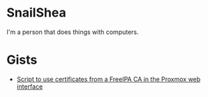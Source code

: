 # SnailShea
I'm a person that does things with computers. 

# Gists
* [Script to use certificates from a FreeIPA CA in the Proxmox web interface](https://gist.github.com/SnailShea/736ac2cab495bef833869b7194e5db8d)
